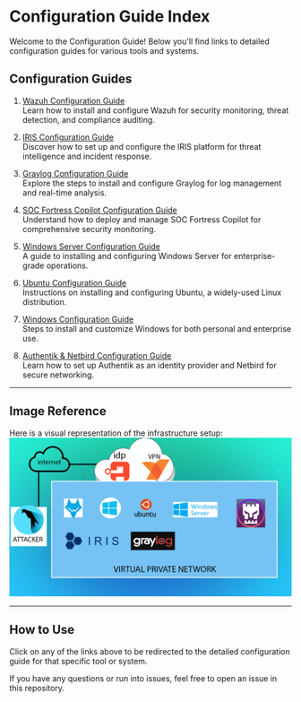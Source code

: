 # Configuration Guide Index

Welcome to the Configuration Guide! Below you'll find links to detailed configuration guides for various tools and systems.

## Configuration Guides

1. [Wazuh Configuration Guide](wazuh.md)  
   Learn how to install and configure Wazuh for security monitoring, threat detection, and compliance auditing.

2. [IRIS Configuration Guide](iris.md)  
   Discover how to set up and configure the IRIS platform for threat intelligence and incident response.

3. [Graylog Configuration Guide](graylog.md)  
   Explore the steps to install and configure Graylog for log management and real-time analysis.

4. [SOC Fortress Copilot Configuration Guide](soc_fortress_copilot.md)  
   Understand how to deploy and manage SOC Fortress Copilot for comprehensive security monitoring.

5. [Windows Server Configuration Guide](windows_server.md)  
   A guide to installing and configuring Windows Server for enterprise-grade operations.

6. [Ubuntu Configuration Guide](ubuntu.md)  
   Instructions on installing and configuring Ubuntu, a widely-used Linux distribution.

7. [Windows Configuration Guide](windows.md)  
   Steps to install and customize Windows for both personal and enterprise use.

8. [Authentik & Netbird Configuration Guide](authentik_netbird.md)  
   Learn how to set up Authentik as an identity provider and Netbird for secure networking.

---

## Image Reference

Here is a visual representation of the infrastructure setup:
![Infrastructure Diagram](map.jpg)

---

## How to Use

Click on any of the links above to be redirected to the detailed configuration guide for that specific tool or system.

If you have any questions or run into issues, feel free to open an issue in this repository.
